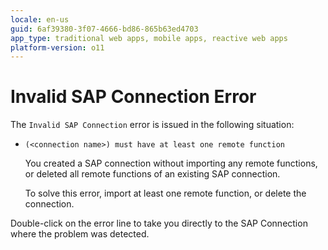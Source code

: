 ```yaml
---
locale: en-us
guid: 6af39380-3f07-4666-bd86-865b63ed4703
app_type: traditional web apps, mobile apps, reactive web apps
platform-version: o11
---
```


# Invalid SAP Connection Error

The `Invalid SAP Connection` error is issued in the following situation:

* `(<connection name>) must have at least one remote function`
  
    You created a SAP connection without importing any remote functions, or deleted all remote functions of an existing SAP connection. 
  
    To solve this error, import at least one remote function, or delete the connection.

Double-click on the error line to take you directly to the SAP Connection where the problem was detected.
